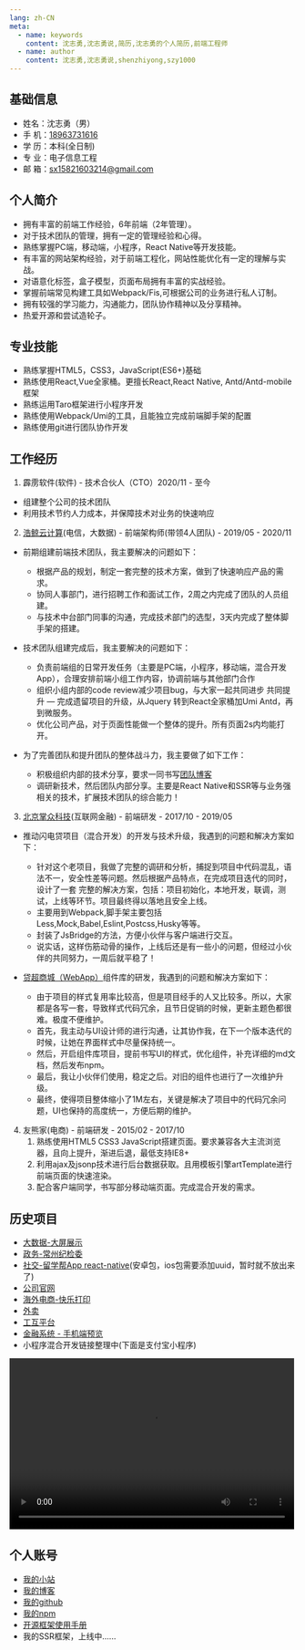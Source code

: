 ```yaml
---
lang: zh-CN
meta:
  - name: keywords
    content: 沈志勇,沈志勇说,简历,沈志勇的个人简历,前端工程师
  - name: author
    content: 沈志勇,沈志勇说,shenzhiyong,szy1000
---
```


## 基础信息 
* 姓名：沈志勇（男）
* 手 机：[18963731616](tel:18963731616)
* 学 历：本科(全日制)
* 专 业：电子信息工程
* 邮 箱：<sx15821603214@gmail.com>    

## 个人简介

* 拥有丰富的前端工作经验，6年前端（2年管理）。
* 对于技术团队的管理，拥有一定的管理经验和心得。
* 熟练掌握PC端，移动端，小程序，React Native等开发技能。
* 有丰富的网站架构经验，对于前端工程化，网站性能优化有一定的理解与实战。
* 对语意化标签，盒子模型，页面布局拥有丰富的实战经验。
* 掌握前端常见构建工具如Webpack/Fis,可根据公司的业务进行私人订制。
* 拥有较强的学习能力，沟通能力，团队协作精神以及分享精神。
* 热爱开源和尝试造轮子。

## 专业技能

* 熟练掌握HTML5，CSS3，JavaScript(ES6+)基础
* 熟练使用React,Vue全家桶。更擅长React,React Native, Antd/Antd-mobile框架
* 熟练运用Taro框架进行小程序开发
* 熟练使用Webpack/Umi的工具，且能独立完成前端脚手架的配置
* 熟练使用git进行团队协作开发

## 工作经历
1. 霹雳软件(软件) - 技术合伙人（CTO）2020/11 - 至今

* 组建整个公司的技术团队
* 利用技术节约人力成本，并保障技术对业务的快速响应

2. [浩鲸云计算](https://www.iwhalecloud.com/)(电信，大数据) - 前端架构师(带领4人团队)  - 2019/05 - 2020/11 

* 前期组建前端技术团队，我主要解决的问题如下：
   - 根据产品的规划，制定一套完整的技术方案，做到了快速响应产品的需求。
   - 协同人事部门，进行招聘工作和面试工作，2周之内完成了团队的人员组建。
   - 与技术中台部门同事的沟通，完成技术部门的选型，3天内完成了整体脚手架的搭建。

* 技术团队组建完成后，我主要解决的问题如下：
   - 负责前端组的日常开发任务（主要是PC端，小程序，移动端，混合开发App），合理安排前端小组工作内容，协调前端与其他部门合作
   - 组织小组内部的code review减少项目bug，与大家一起共同进步 共同提升
   — 完成遗留项目的升级，从Jquery 转到React全家桶加Umi Antd，再到微服务。
   - 优化公司产品，对于页面性能做一个整体的提升。所有页面2s内均能打开。
   
* 为了完善团队和提升团队的整体战斗力，我主要做了如下工作：
    - 积极组织内部的技术分享，要求一同书写[团队博客](https://www.yuque.com/ld663v/cxkm08)
    - 调研新技术，然后团队内部分享。主要是React Native和SSR等与业务强相关的技术，扩展技术团队的综合能力！

3. [北京掌众科技](https://www.weshare.com.cn/)(互联网金融) - 前端研发 - 2017/10 - 2019/05 

* 推动闪电贷项目（混合开发）的开发与技术升级，我遇到的问题和解决方案如下：
    - 针对这个老项目，我做了完整的调研和分析，捕捉到项目中代码混乱，语法不一，安全性差等问题。然后根据产品特点，在完成项目迭代的同时，设计了一套
    完整的解决方案，包括：项目初始化，本地开发，联调，测试，上线等环节。项目最终得以落地且安全上线。
    - 主要用到Webpack,脚手架主要包括Less,Mock,Babel,Eslint,Postcss,Husky等等。
    - 封装了JsBridge的方法，方便小伙伴与客户端进行交互。
    - 说实话，这样伤筋动骨的操作，上线后还是有一些小的问题，但经过小伙伴的共同努力，一周后就平稳了！
    
* [贷超商城（WebApp）](https://shenzhiyong.com.cn/mulanhua/)组件库的研发，我遇到的问题和解决方案如下：
    - 由于项目的样式复用率比较高，但是项目经手的人又比较多。所以，大家都是各写一套，导致样式代码冗余，且节日促销的时候，更新主题色都很难。极度不便维护。
    - 首先，我主动与UI设计师的进行沟通，让其协作我，在下一个版本迭代的时候，让她在界面样式中尽量保持统一。
    - 然后，开启组件库项目，提前书写UI的样式，优化组件，补充详细的md文档，然后发布npm。
    - 最后，我让小伙伴们使用，稳定之后。对旧的组件也进行了一次维护升级。
    - 最终，使得项目整体缩小了1M左右，关键是解决了项目中的代码冗余问题，UI也保持的高度统一，方便后期的维护。

4. 友熊家(电商) - 前端研发 - 2015/02 - 2017/10 
    1. 熟练使用HTML5 CSS3 JavaScript搭建页面。要求兼容各大主流浏览器，且向上提升，渐进后退，最低支持IE8+
    2. 利用ajax及jsonp技术进行后台数据获取。且用模板引擎artTemplate进行前端页面的快速渲染。
    3. 配合客户端同学，书写部分移动端页面。完成混合开发的需求。

## 历史项目
 * [大数据-大屏展示](https://shenzhiyong.com.cn/dist2/#/index)
 * [政务-常州纪检委](https://shenzhiyong.com.cn/dist/#/index)
 * [社交-留学帮App react-native](https://www.pgyer.com/25tV)(安卓包，ios包需要添加uuid，暂时就不放出来了)
 * [公司官网](http://limao.com)
 * [海外电商-快乐打印](https://shenzhiyong.com.cn/shop/#/home)
 * [外卖](https://shenzhiyong.com.cn/ele/)
 * [工互平台](https://iwillcloud.com/#/index)
 * [金融系统 - 手机端预览](https://shenzhiyong.com.cn/mulanhua/)
 * 小程序混合开发链接整理中(下面是支付宝小程序)

<video src="https://shenzhiyong.com.cn/11.mp4" controls="controls" width="500" height="300">您的浏览器不支持播放该视频！</video>

## 个人账号
* [我的小站](https://shenzhiyong.com.cn)
* [我的博客](https://blog.csdn.net/u011456552)
* [我的github](https://github.com/szy1000)
* [我的npm](https://www.npmjs.com/package/shenzhiyong)
* [开源框架使用手册](https://shenzhiyong.com.cn/storybook-static/)
* 我的SSR框架，上线中......


<contact></contact>

